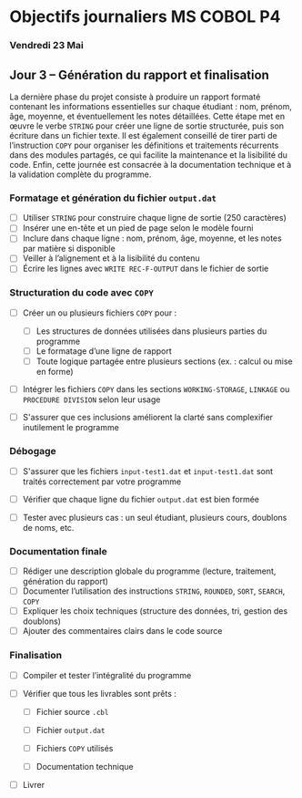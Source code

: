 # Objectifs journaliers MS COBOL P4


### Vendredi 23 Mai


## Jour 3 – Génération du rapport et finalisation

La dernière phase du projet consiste à produire un rapport formaté contenant les informations essentielles sur chaque étudiant : nom, prénom, âge, moyenne, et éventuellement les notes détaillées. Cette étape met en œuvre le verbe `STRING` pour créer une ligne de sortie structurée, puis son écriture dans un fichier texte. Il est également conseillé de tirer parti de l’instruction `COPY` pour organiser les définitions et traitements récurrents dans des modules partagés, ce qui facilite la maintenance et la lisibilité du code. Enfin, cette journée est consacrée à la documentation technique et à la validation complète du programme.

### Formatage et génération du fichier `output.dat`

* [ ] Utiliser `STRING` pour construire chaque ligne de sortie (250 caractères)
* [ ] Insérer une en-tête et un pied de page selon le modèle fourni
* [ ] Inclure dans chaque ligne : nom, prénom, âge, moyenne, et les notes par matière si disponible
* [ ] Veiller à l’alignement et à la lisibilité du contenu
* [ ] Écrire les lignes avec `WRITE REC-F-OUTPUT` dans le fichier de sortie

### Structuration du code avec `COPY`

* [ ] Créer un ou plusieurs fichiers `COPY` pour :

  * [ ] Les structures de données utilisées dans plusieurs parties du programme
  * [ ] Le formatage d’une ligne de rapport
  * [ ] Toute logique partagée entre plusieurs sections (ex. : calcul ou mise en forme)
* [ ] Intégrer les fichiers `COPY` dans les sections `WORKING-STORAGE`, `LINKAGE` ou `PROCEDURE DIVISION` selon leur usage
* [ ] S'assurer que ces inclusions améliorent la clarté sans complexifier inutilement le programme

### Débogage

* [ ] S'assurer que les fichiers `input-test1.dat` et `input-test1.dat` sont traités correctement par votre programme
* [ ] Vérifier que chaque ligne du fichier `output.dat` est bien formée
* [ ] Tester avec plusieurs cas : un seul étudiant, plusieurs cours, doublons de noms, etc.


### Documentation finale

* [ ] Rédiger une description globale du programme (lecture, traitement, génération du rapport)
* [ ] Documenter l’utilisation des instructions `STRING`, `ROUNDED`, `SORT`, `SEARCH`, `COPY`
* [ ] Expliquer les choix techniques (structure des données, tri, gestion des doublons)
* [ ] Ajouter des commentaires clairs dans le code source

### Finalisation

* [ ] Compiler et tester l’intégralité du programme
* [ ] Vérifier que tous les livrables sont prêts :

  * [ ] Fichier source `.cbl`
  * [ ] Fichier `output.dat`
  * [ ] Fichiers `COPY` utilisés
  * [ ] Documentation technique


* [ ] Livrer
